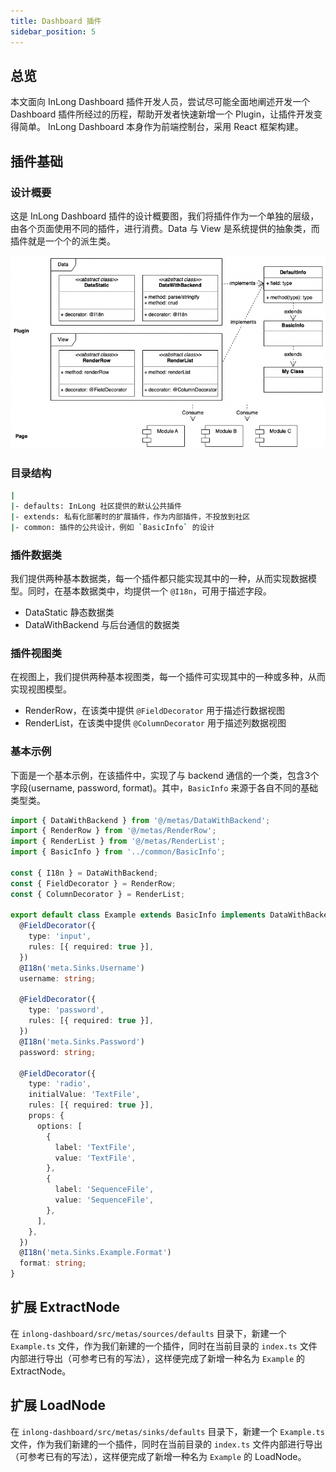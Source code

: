 ```yaml
---
title: Dashboard 插件
sidebar_position: 5
---
```


## 总览

本文面向 InLong Dashboard 插件开发人员，尝试尽可能全面地阐述开发一个 Dashboard 插件所经过的历程，帮助开发者快速新增一个 Plugin，让插件开发变得简单。
InLong Dashboard 本身作为前端控制台，采用 React 框架构建。

## 插件基础

### 设计概要

这是 InLong Dashboard 插件的设计概要图，我们将插件作为一个单独的层级，由各个页面使用不同的插件，进行消费。Data 与 View 是系统提供的抽象类，而插件就是一个个的派生类。

![Dashboard_Plugin](img/dashboard_plugin.png)

### 目录结构

```sh
|
|- defaults: InLong 社区提供的默认公共插件
|- extends: 私有化部署时的扩展插件，作为内部插件，不投放到社区
|- common: 插件的公共设计，例如 `BasicInfo` 的设计
```

### 插件数据类

我们提供两种基本数据类，每一个插件都只能实现其中的一种，从而实现数据模型。同时，在基本数据类中，均提供一个 `@I18n`，可用于描述字段。

- DataStatic 静态数据类
- DataWithBackend 与后台通信的数据类

### 插件视图类

在视图上，我们提供两种基本视图类，每一个插件可实现其中的一种或多种，从而实现视图模型。

- RenderRow，在该类中提供 `@FieldDecorator` 用于描述行数据视图
- RenderList，在该类中提供 `@ColumnDecorator` 用于描述列数据视图

### 基本示例

下面是一个基本示例，在该插件中，实现了与 backend 通信的一个类，包含3个字段(username, password, format)。其中，`BasicInfo` 来源于各自不同的基础类型类。

```ts
import { DataWithBackend } from '@/metas/DataWithBackend';
import { RenderRow } from '@/metas/RenderRow';
import { RenderList } from '@/metas/RenderList';
import { BasicInfo } from '../common/BasicInfo';

const { I18n } = DataWithBackend;
const { FieldDecorator } = RenderRow;
const { ColumnDecorator } = RenderList;

export default class Example extends BasicInfo implements DataWithBackend, RenderRow, RenderList {
  @FieldDecorator({
    type: 'input',
    rules: [{ required: true }],
  })
  @I18n('meta.Sinks.Username')
  username: string;

  @FieldDecorator({
    type: 'password',
    rules: [{ required: true }],
  })
  @I18n('meta.Sinks.Password')
  password: string;

  @FieldDecorator({
    type: 'radio',
    initialValue: 'TextFile',
    rules: [{ required: true }],
    props: {
      options: [
        {
          label: 'TextFile',
          value: 'TextFile',
        },
        {
          label: 'SequenceFile',
          value: 'SequenceFile',
        },
      ],
    },
  })
  @I18n('meta.Sinks.Example.Format')
  format: string;
}
```

## 扩展 ExtractNode

在 `inlong-dashboard/src/metas/sources/defaults` 目录下，新建一个 `Example.ts` 文件，作为我们新建的一个插件，同时在当前目录的 `index.ts` 文件内部进行导出（可参考已有的写法），这样便完成了新增一种名为 `Example` 的 ExtractNode。

## 扩展 LoadNode

在 `inlong-dashboard/src/metas/sinks/defaults` 目录下，新建一个 `Example.ts` 文件，作为我们新建的一个插件，同时在当前目录的 `index.ts` 文件内部进行导出（可参考已有的写法），这样便完成了新增一种名为 `Example` 的 LoadNode。
